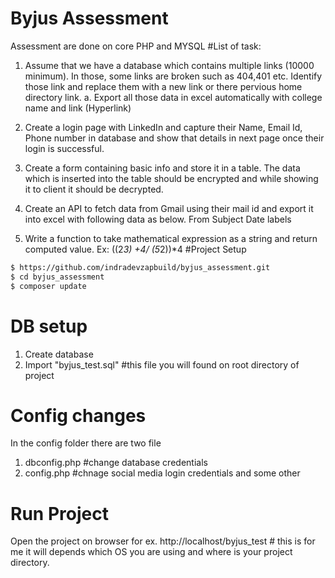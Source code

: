 # Byjus Assessment
Assessment are done on core PHP and MYSQL
#List of task:
1) Assume that we have a database which contains multiple links (10000 minimum). In those, some links are broken such as 404,401 etc. Identify those link and replace them with a new link or there pervious home directory link.
a. Export all those data in excel automatically with college name and link (Hyperlink)
2) Create a login page with LinkedIn and capture their Name, Email Id, Phone number in database and show that details in next page once their login is successful.
3) Create a form containing basic info and store it in a table. The data which is inserted into the table should be encrypted and while showing it to client it should be decrypted.
4) Create an API to fetch data from Gmail using their mail id and export it into excel with following data as below.
From Subject Date labels

5) Write a function to take mathematical expression as a string and return computed value.
Ex: ((2*3) +4/ (5*2))*4
#Project Setup

```sh
$ https://github.com/indradevzapbuild/byjus_assessment.git
$ cd byjus_assessment
$ composer update
```
# DB setup
1. Create database
2. Import "byjus_test.sql" #this file you will found on root directory of project
# Config changes
In the config folder there are two file 
1. dbconfig.php #change database credentials
2. config.php #chnage social media login credentials and some other
# Run Project
Open the project on browser for ex. http://localhost/byjus_test # this is for me it will depends which OS you are using and where is your project directory.





